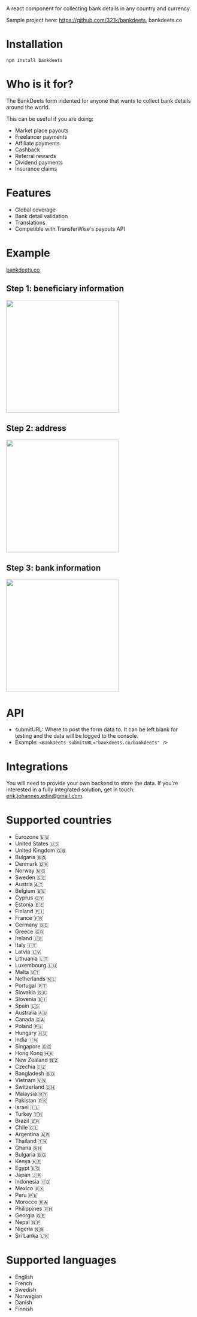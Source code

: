 # <BankDeets/>
A react component for collecting bank details in any country and currency. 

Sample project here: https://github.com/321k/bankdeets, bankdeets.co

# Installation
`npm install bankdeets`

# Who is it for?
The BankDeets form indented for anyone that wants to collect bank details around the world.

This can be useful if you are doing:
* Market place payouts
* Freelancer payments
* Affiliate payments
* Cashback
* Referral rewards
* Dividend payments
* Insurance claims

# Features
* Global coverage
* Bank detail validation
* Translations
* Competible with TransferWise's payouts API

# Example
<a href="bankdeets.co">bankdeets.co</a>

## Step 1: beneficiary information
<img src="http://bankdeets.co/step1.png" width="300">

## Step 2: address
<img src="http://bankdeets.co/step2.png" width="300">

## Step 3: bank information
<img src="http://bankdeets.co/step3.png" width="300">

# API
* submitURL: Where to post the form data to. It can be left blank for testing and the data will be logged to the console.
* Example: `<BankDeets submitURL="bankdeets.co/bankdeets" />`

# Integrations
You will need to provide your own backend to store the data. If you're interested in a fully integrated solution, get in touch: erik.johannes.edin@gmail.com.

# Supported countries
* Eurozone 🇪🇺
* United States 🇺🇸
* United Kingdom 🇬🇧
* Bulgaria 🇧🇬
* Denmark 🇩🇰
* Norway 🇳🇴
* Sweden 🇸🇪
* Austria 🇦🇹
* Belgium 🇧🇪
* Cyprus 🇨🇾
* Estonia 🇪🇪
* Finland 🇫🇮
* France 🇫🇷
* Germany 🇩🇪
* Greece 🇬🇷
* Ireland 🇮🇪
* Italy 🇮🇹
* Latvia 🇱🇻
* Lithuania 🇱🇹
* Luxembourg 🇱🇺
* Malta 🇲🇹
* Netherlands 🇳🇱
* Portugal 🇵🇹
* Slovakia 🇸🇰
* Slovenia 🇸🇮
* Spain 🇪🇸
* Australia 🇦🇺
* Canada 🇨🇦
* Poland 🇵🇱
* Hungary 🇭🇺
* India 🇮🇳
* Singapore 🇸🇬
* Hong Kong 🇭🇰
* New Zealand 🇳🇿
* Czechia 🇨🇿
* Bangladesh 🇧🇩
* Vietnam 🇻🇳
* Switzerland 🇨🇭
* Malaysia 🇲🇾
* Pakistan 🇵🇰
* Israel 🇮🇱
* Turkey 🇹🇷
* Brazil 🇧🇷
* Chile 🇨🇱
* Argentina 🇦🇷
* Thailand 🇹🇭
* Ghana 🇬🇭
* Bulgaria 🇧🇬
* Kenya 🇰🇪
* Egypt 🇪🇬
* Japan 🇯🇵
* Indonesia 🇮🇩
* Mexico 🇲🇽
* Peru 🇵🇪
* Morocco 🇲🇦
* Philippines 🇵🇭
* Georgia 🇬🇪
* Nepal 🇳🇵
* Nigeria 🇳🇬
* Sri Lanka 🇱🇰

# Supported languages
* English
* French
* Swedish
* Norwegian
* Danish
* Finnish


